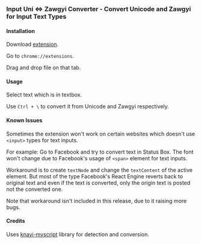 ### Input Uni <=> Zawgyi Converter - Convert Unicode and Zawgyi for Input Text Types


#### Installation 

Download [extension](https://github.com/kaungmyatlwin/input-unizg-converter/raw/master/dist/input-unizg-converter.crx).

Go to `chrome://extensions`.

Drag and drop file on that tab.

#### Usage

Select text which is in textbox.

Use `Ctrl + \` to convert it from Unicode and Zawgyi respectively.

#### Known Issues

Sometimes the extension won't work on certain websites which doesn't use `<input>` types for text inputs.

For example: Go to Facebook and try to convert text in Status Box. The font won't change due to Facebook's usage of `<span>` element for text inputs.

Workaround is to create `textNode` and change the `textContent` of the active element. But most of the type Facebook's React Engine reverts back to original text and even if the text is converted, only the origin text is posted not the converted one.

Note that workaround isn't included in this release, due to it raising more bugs.


#### Credits

Uses [knayi-myscript](https://github.com/greenlikeorange/knayi-myscript) library for detection and conversion.
